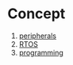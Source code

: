 # Concept

1. [peripherals](./peripherals/)
2. [RTOS](./RTOS/)
3. [programming](./programming/README.md)